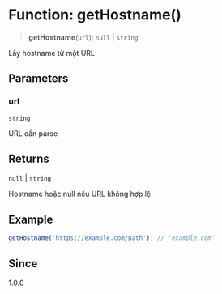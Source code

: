 # Function: getHostname()

> **getHostname**(`url`): `null` \| `string`

Lấy hostname từ một URL

## Parameters

### url

`string`

URL cần parse

## Returns

`null` \| `string`

Hostname hoặc null nếu URL không hợp lệ

## Example

```ts
getHostname('https://example.com/path'); // 'example.com'
```

## Since

1.0.0
